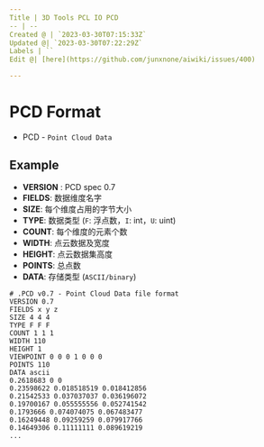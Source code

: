 ```yaml
---
Title | 3D Tools PCL IO PCD
-- | --
Created @ | `2023-03-30T07:15:33Z`
Updated @| `2023-03-30T07:22:29Z`
Labels | ``
Edit @| [here](https://github.com/junxnone/aiwiki/issues/400)

---
```

# PCD Format
- PCD - `Point Cloud Data`

## Example

- **VERSION** : PCD spec 0.7
- **FIELDS**: 数据维度名字
- **SIZE**: 每个维度占用的字节大小
- **TYPE**: 数据类型 (`F`: 浮点数，`I`: int，`U`: uint)
- **COUNT**: 每个维度的元素个数
- **WIDTH**: 点云数据及宽度
- **HEIGHT**: 点云数据集高度
- **POINTS**: 总点数
- **DATA**: 存储类型 (`ASCII/binary`)

```
# .PCD v0.7 - Point Cloud Data file format
VERSION 0.7
FIELDS x y z
SIZE 4 4 4
TYPE F F F
COUNT 1 1 1
WIDTH 110
HEIGHT 1
VIEWPOINT 0 0 0 1 0 0 0
POINTS 110
DATA ascii
0.2618683 0 0
0.23598622 0.018518519 0.018412856
0.21542533 0.037037037 0.036196072
0.19700167 0.055555556 0.052741542
0.1793666 0.074074075 0.067483477
0.16249448 0.09259259 0.079917766
0.14649306 0.11111111 0.089619219
...
```
